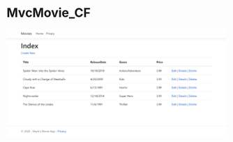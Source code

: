 # MvcMovie_CF
 
![Movies Page](https://github.com/mackenzieweaver/MvcMovie_CF/blob/main/MvcMovie_CF/cfmvcmovie.png)
